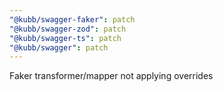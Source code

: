 ```yaml
---
"@kubb/swagger-faker": patch
"@kubb/swagger-zod": patch
"@kubb/swagger-ts": patch
"@kubb/swagger": patch
---
```


Faker transformer/mapper not applying overrides
